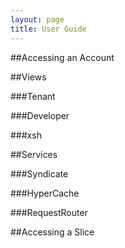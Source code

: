 ```yaml
---
layout: page
title: User Guide
---
```


##Accessing an Account

##Views

###Tenant

###Developer

###xsh

##Services

###Syndicate

###HyperCache

###RequestRouter

##Accessing a Slice



